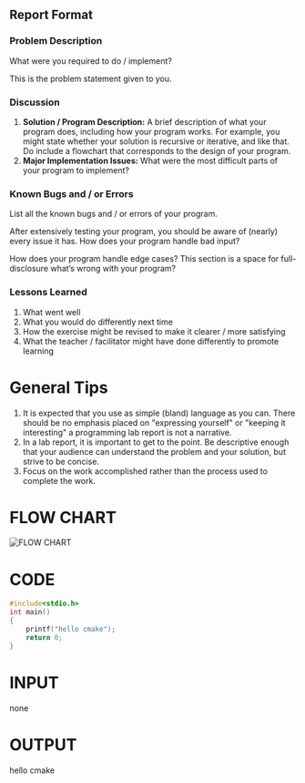 
## Report Format
### Problem Description
What were you required to do / implement?

This is the problem statement given to you.

### Discussion

1. **Solution / Program Description:** A brief description of what your program does, including how your program works. For example, you might state whether your solution is recursive or iterative, and like that. Do include a flowchart that corresponds to the design of your program.
1. **Major Implementation Issues:** What were the most difficult parts of your program to implement?

### Known Bugs and / or Errors
List all the known bugs and / or errors of your program.

After extensively testing your program, you should be aware of (nearly) every issue it has. How does your program handle bad input?

How does your program handle edge cases? This section is a space for full-disclosure what’s wrong with your program?

### Lessons Learned

1. What went well
1. What you would do differently next time
1. How the exercise might be revised to make it clearer / more satisfying
1. What the teacher / facilitator might have done differently to promote learning

# General Tips

1. It is expected that you use as simple (bland) language as you can. There should be no emphasis placed on "expressing yourself" or "keeping it interesting" a programming lab report is not a narrative.
1. In a lab report, it is important to get to the point. Be descriptive enough that your audience can understand the problem and your solution, but strive to be concise.
1. Focus on the work accomplished rather than the process used to complete the work.



# FLOW CHART
![FLOW CHART
](img/img.png)
 
 

# CODE
```cpp
#include<stdio.h>
int main()
{
	printf("hello cmake");
	return 0;
}

```
# INPUT
none

# OUTPUT
hello cmake

